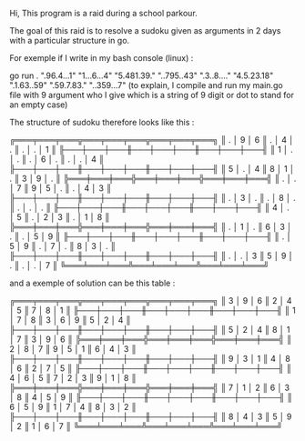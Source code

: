 Hi, This program is a raid during a school parkour.

The goal of this raid is to resolve a sudoku given as arguments in 2 days with a particular structure in go.

For exemple if I write in my bash console (linux) :

go run . ".96.4...1" "1...6...4" "5.481.39." "..795..43" ".3..8...." "4.5.23.18" ".1.63..59" ".59.7.83." "..359...7"
(to explain, I compile and run my main.go file with 9 argument who I give which is a string of 9 digit or dot to stand for an empty case)

The structure of sudoku therefore looks like this :

╔═══╤═══╤═══╦═══╤═══╤═══╦═══╤═══╤═══╗
║ . │ 9 │ 6 ║ . │ 4 │ . ║ . │ . │ 1 ║
╟───┼───┼───╫───┼───┼───╫───┼───┼───╢
║ 1 │ . │ . ║ . │ 6 │ . ║ . │ . │ 4 ║
╟───┼───┼───╫───┼───┼───╫───┼───┼───╢
║ 5 │ . │ 4 ║ 8 │ 1 │ . ║ 3 │ 9 │ . ║
╠═══╪═══╪═══╬═══╪═══╪═══╬═══╪═══╪═══╣
║ . │ . │ 7 ║ 9 │ 5 │ . ║ . │ 4 │ 3 ║
╟───┼───┼───╫───┼───┼───╫───┼───┼───╢
║ . │ 3 │ . ║ . │ 8 │ . ║ . │ . │ . ║
╟───┼───┼───╫───┼───┼───╫───┼───┼───╢
║ 4 │ . │ 5 ║ . │ 2 │ 3 ║ . │ 1 │ 8 ║
╠═══╪═══╪═══╬═══╪═══╪═══╬═══╪═══╪═══╣
║ . │ 1 │ . ║ 6 │ 3 │ . ║ . │ 5 │ 9 ║
╟───┼───┼───╫───┼───┼───╫───┼───┼───╢
║ . │ 5 │ 9 ║ . │ 7 │ . ║ 8 │ 3 │ . ║
╟───┼───┼───╫───┼───┼───╫───┼───┼───╢
║ . │ . │ 3 ║ 5 │ 9 │ . ║ . │ . │ 7 ║
╚═══╧═══╧═══╩═══╧═══╧═══╩═══╧═══╧═══╝

and a exemple of solution can be this table :

╔═══╤═══╤═══╦═══╤═══╤═══╦═══╤═══╤═══╗
║ 3 │ 9 │ 6 ║ 2 │ 4 │ 5 ║ 7 │ 8 │ 1 ║
╟───┼───┼───╫───┼───┼───╫───┼───┼───╢
║ 1 │ 7 │ 8 ║ 3 │ 6 │ 9 ║ 5 │ 2 │ 4 ║
╟───┼───┼───╫───┼───┼───╫───┼───┼───╢
║ 5 │ 2 │ 4 ║ 8 │ 1 │ 7 ║ 3 │ 9 │ 6 ║
╠═══╪═══╪═══╬═══╪═══╪═══╬═══╪═══╪═══╣
║ 2 │ 8 │ 7 ║ 9 │ 5 │ 1 ║ 6 │ 4 │ 3 ║
╟───┼───┼───╫───┼───┼───╫───┼───┼───╢
║ 9 │ 3 │ 1 ║ 4 │ 8 │ 6 ║ 2 │ 7 │ 5 ║
╟───┼───┼───╫───┼───┼───╫───┼───┼───╢
║ 4 │ 6 │ 5 ║ 7 │ 2 │ 3 ║ 9 │ 1 │ 8 ║
╠═══╪═══╪═══╬═══╪═══╪═══╬═══╪═══╪═══╣
║ 7 │ 1 │ 2 ║ 6 │ 3 │ 8 ║ 4 │ 5 │ 9 ║
╟───┼───┼───╫───┼───┼───╫───┼───┼───╢
║ 6 │ 5 │ 9 ║ 1 │ 7 │ 4 ║ 8 │ 3 │ 2 ║
╟───┼───┼───╫───┼───┼───╫───┼───┼───╢
║ 8 │ 4 │ 3 ║ 5 │ 9 │ 2 ║ 1 │ 6 │ 7 ║
╚═══╧═══╧═══╩═══╧═══╧═══╩═══╧═══╧═══╝